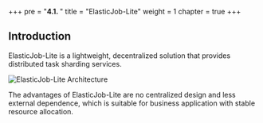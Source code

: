 +++
pre = "<b>4.1. </b>"
title = "ElasticJob-Lite"
weight = 1
chapter = true
+++

## Introduction

ElasticJob-Lite is a lightweight, decentralized solution that provides distributed task sharding services.

![ElasticJob-Lite Architecture](https://shardingsphere.apache.org/elasticjob/current/img/architecture/elasticjob_lite.png)

The advantages of ElasticJob-Lite are no centralized design and less external dependence, 
which is suitable for business application with stable resource allocation.
